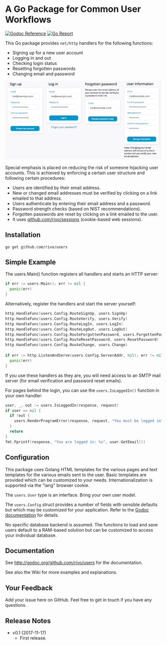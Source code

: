 # A Go Package for Common User Workflows

[![Godoc Reference](https://img.shields.io/badge/godoc-reference-blue.svg)](https://godoc.org/github.com/rivo/users)
[![Go Report](https://img.shields.io/badge/go%20report-A%2B-brightgreen.svg)](https://goreportcard.com/report/github.com/rivo/users)

This Go package provides `net/http` handlers for the following functions:

- Signing up for a new user account
- Logging in and out
- Checking login status
- Resetting forgotten passwords
- Changing email and password

![Forms of the github.com/rivo/users package](users.png)

Special emphasis is placed on reducing the risk of someone hijacking user accounts. This is achieved by enforcing a certain user structure and following certain procedures:

- Users are identified by their email address.
- New or changed email addresses must be verified by clicking on a link emailed to that address.
- Users authenticate by entering their email address and a password.
- Password strength checks (based on NIST recommendations).
- Forgotten passwords are reset by clicking on a link emailed to the user.
- It uses [github.com/rivo/sessions](https://github.com/rivo/sessions) (cookie-based web sessions).

## Installation

```
go get github.com/rivo/users
```

## Simple Example

The users.Main() function registers all handlers and starts an HTTP server:

```go
if err := users.Main(); err != nil {
  panic(err)
}
```

Alternatively, register the handlers and start the server yourself:

```go
http.HandleFunc(users.Config.RouteSignUp, users.SignUp)
http.HandleFunc(users.Config.RouteVerify, users.Verify)
http.HandleFunc(users.Config.RouteLogIn, users.LogIn)
http.HandleFunc(users.Config.RouteLogOut, users.LogOut)
http.HandleFunc(users.Config.RouteForgottenPassword, users.ForgottenPassword)
http.HandleFunc(users.Config.RouteResetPassword, users.ResetPassword)
http.HandleFunc(users.Config.RouteChange, users.Change)

if err := http.ListenAndServe(users.Config.ServerAddr, nil); err != nil {
  panic(err)
}
```

If you use these handlers as they are, you will need access to an SMTP mail server (for email verification and password reset emails).

For pages behind the login, you can use the `users.IsLoggedIn()` function in your own handler:

```go
user, _, out := users.IsLoggedIn(response, request)
if user == nil {
  if !out {
    users.RenderProgramError(response, request, "You must be logged in", "", nil)
  }
  return
}
fmt.Fprintf(response, "You are logged in: %s", user.GetEmail())
```

## Configuration

This package uses Golang HTML templates for the various pages and text templates for the various emails sent to the user. Basic templates are provided which can be customized to your needs. Internationalization is supported via the "lang" browser cookie.

The `users.User` type is an interface. Bring your own user model.

The `users.Config` struct provides a number of fields with sensible defaults but which may be customized for your application. Refer to the [Godoc documentation](http://godoc.org/github.com/rivo/users) for details.

No specific database backend is assumed. The functions to load and save users default to a RAM-based solution but can be customized to access your individual database.

## Documentation

See http://godoc.org/github.com/rivo/users for the documentation.

See also the Wiki for more examples and explanations.

## Your Feedback

Add your issue here on GitHub. Feel free to get in touch if you have any questions.

## Release Notes

- v0.1 (2017-11-17)
  - First release.
